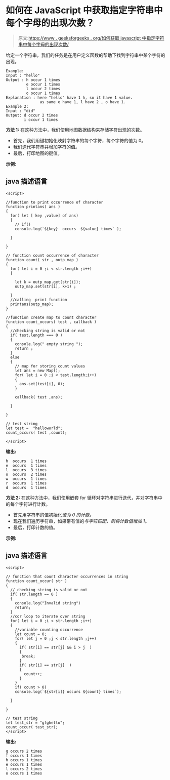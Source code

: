 # 如何在 JavaScript 中获取指定字符串中每个字母的出现次数？

> 原文:[https://www . geeksforgeeks . org/如何获取 javascript 中指定字符串中每个字母的出现次数/](https://www.geeksforgeeks.org/how-to-get-the-number-of-occurrences-of-each-letter-in-specified-string-in-javascript/)

给定一个字符串，我们的任务是在用户定义函数的帮助下找到字符串中某个字符的出现。

```
Example:
Input : "hello"
Output : h occur 1 times
         e occur 1 times
         l occur 2 times
         o occur 1 times
Explanation : here "hello" have 1 h, so it have 1 value.
               as same e have 1, l have 2 , o have 1.
Example 2:
Input : "did"
Output: d occur 2 times 
        i occur 1 times
```

**方法 1:** 在这种方法中，我们使用地图数据结构来存储字符出现的次数。

*   首先，我们用键初始化映射字符串的每个字符，每个字符的值为 0。
*   我们迭代字符串并增加字符的值。
*   最后，打印地图的键值。

**示例:**

## java 描述语言

```
<script>

//function to print occurrence of character
function printans( ans )
{
  for( let [ key ,value] of ans)
  {
    // if()
    console.log(`${key}  occurs  ${value} times` );

  }

}

// function count occurrence of character
function count( str , outp_map )
{
  for( let i = 0 ;i < str.length ;i++)
  {

    let k = outp_map.get(str[i]);
    outp_map.set(str[i], k+1) ;

  }
  //calling  print function
  printans(outp_map);
}

//function create map to count character
function count_occurs( test , callback )
{
  //checking string is valid or not
  if( test.length === 0 )
  {
    console.log(" empty string ");
    return ;
  }
  else
  {
    // map for storing count values
    let ans = new Map();
    for( let i = 0 ;i < test.length;i++)
    {
      ans.set(test[i], 0);
    }

    callback( test ,ans);

  }

}

// test string
let test =  "helloworld";
count_occurs( test ,count);

</script>
```

**输出:**

```
h  occurs  1 times
e  occurs  1 times
l  occurs  3 times
o  occurs  2 times
w  occurs  1 times
r  occurs  1 times
d  occurs  1 times
```

**方法 2:** 在这种方法中，我们使用嵌套 for 循环对字符串进行迭代，并对字符串中的每个字符进行计数。

*   首先用字符串的值初始化*值为 0 的计数。*
*   现在我们遍历字符串，如果带有值的*与字符匹配，则将计数值增加 1。*
*   最后，打印计数的值。

**示例:**

## java 描述语言

```
<script>

// function that count character occurrences in string
function count_occur( str )
{
  // checking string is valid or not
  if( str.length == 0 )
  {
    console.log("Invalid string")
    return;
  }
  //cor loop to iterate over string
  for( let i = 0 ;i < str.length ;i++)
  {
    //variable counting occurrence
    let count = 0;
    for( let j = 0 ;j < str.length ;j++)
    {
      if( str[i] == str[j] && i > j  )
      {
       break;
      }
      if( str[i] == str[j]  )
      {
        count++;
      }
    }
    if( count > 0)
    console.log(`${str[i]} occurs ${count} times`);

  }

}

// test string
let test_str = "gfghello";
count_occur( test_str);
</script>
```

**输出:**

```
g occurs 2 times
f occurs 1 times
h occurs 1 times
e occurs 1 times
l occurs 2 times
o occurs 1 times
```